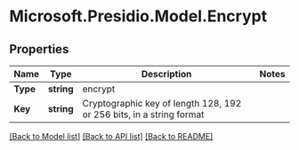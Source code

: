 # Microsoft.Presidio.Model.Encrypt
## Properties

Name | Type | Description | Notes
------------ | ------------- | ------------- | -------------
**Type** | **string** | encrypt | 
**Key** | **string** | Cryptographic key of length 128, 192 or 256 bits, in a string format | 

[[Back to Model list]](../README.md#documentation-for-models) [[Back to API list]](../README.md#documentation-for-api-endpoints) [[Back to README]](../README.md)

